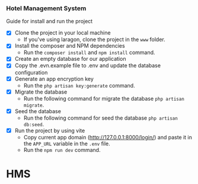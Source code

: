 ### Hotel Management System
Guide for install and run the project

-   [x] Clone the project in your local machine
    -   If you've using laragon, clone the project in the `www` folder.
-   [x] Install the composer and NPM dependencies
    -   Run the `composer install` and `npm install` command.
-   [x] Create an empty database for our application
-   [x] Copy the .evn.example file to .env and update the database configuration
-   [x] Generate an app encryption key
    -   Run the `php artisan key:generate` command.
-   [x] Migrate the database
    -   Run the following command for migrate the database `php artisan migrate`.
-   [x] Seed the database
    -   Run the following command for seed the database `php artisan db:seed`.
-   [x] Run the project by using vite
    -   Copy current app domain (<http://127.0.0.1:8000/login/>) and paste it in the `APP_URL` variable in the `.env` file.
    -   Run the `npm run dev` command.

# HMS
